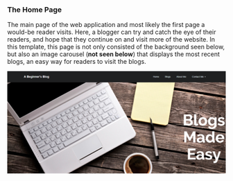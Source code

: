 ### The Home Page

The main page of the web application and most likely the first page a would-be reader visits. Here, a blogger can try and
catch the eye of their readers, and hope that they continue on and visit more of the website. In this template, this page
is not only consisted of the background seen below, but also an image carousel (**not seen below**) that displays the most recent blogs, an easy
way for readers to visit the blogs.

![About Page](https://raw.githubusercontent.com/ShivamDh/Python-Projects/repo-specific/starter_blog/other/homepage.PNG "About Page")
